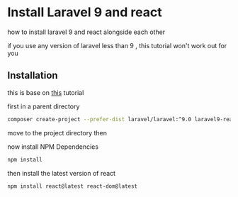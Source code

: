 # Install Laravel 9 and react 

how to install laravel 9 and react alongside each other

if you use any version of laravel less than 9 , this tutorial won't work out for you 

## Installation
this is base on [this](https://techvblogs.com/blog/how-to-install-react-in-laravel-9-with-vite) tutorial

first in a parent directory

```bash
composer create-project --prefer-dist laravel/laravel:^9.0 laravel9-react-vite
```
move to the project directory then 

now install NPM Dependencies
```bash
npm install
```
then install the latest version of react 

```bash
npm install react@latest react-dom@latest
```
